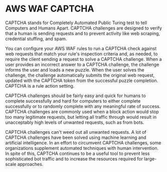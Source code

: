 # AWS WAF CAPTCHA<a name="waf-captcha"></a>

CAPTCHA stands for Completely Automated Public Turing test to tell Computers and Humans Apart\. CAPTCHA challenges are designed to verify that a human is sending requests and to prevent activity like web scraping, credential stuffing, and spam\. 

You can configure your AWS WAF rules to run a CAPTCHA check against web requests that match your rule's inspection criteria and, as needed, to require the client sending a request to solve a CAPTCHA challenge\. When a user provides an incorrect answer to a CAPTCHA challenge, the challenge informs the user and loads a new puzzle\. When the user solves the challenge, the challenge automatically submits the original web request, updated with the CAPTCHA token from the successful puzzle completion\. CAPTCHA is a rule action setting\.

CAPTCHA challenges should be fairly easy and quick for humans to complete successfully and hard for computers to either complete successfully or to randomly complete with any meaningful rate of success\. CAPTCHA challenges are commonly used when a block action would stop too many legitimate requests, but letting all traffic through would result in unacceptably high levels of unwanted requests, such as from bots\.

CAPTCHA challenges can't weed out all unwanted requests\. A lot of CAPTCHA challenges have been solved using machine learning and artificial intelligence\. In an effort to circumvent CAPTCHA challenges, some organizations supplement automated techniques with human intervention\. In spite of this, CAPTCHA continues to be a useful tool to prevent less sophisticated bot traffic and to increase the resources required for large\-scale approaches\. 